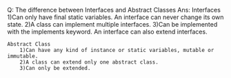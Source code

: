 Q: The difference between Interfaces and Abstract Classes
Ans:
    Interfaces
        1)Can only have final static variables. An interface can never change its own state.
        2)A class can implement multiple interfaces.
        3)Can be implemented with the implements keyword. An interface can also extend interfaces.

    Abstract Class
        1)Can have any kind of instance or static variables, mutable or immutable.
        2)A class can extend only one abstract class.
        3)Can only be extended.